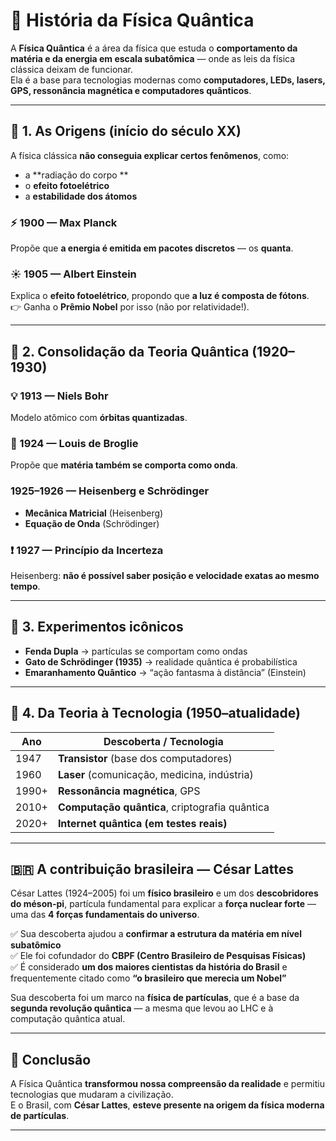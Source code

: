 # 🧠 História da Física Quântica

A **Física Quântica** é a área da física que estuda o **comportamento da matéria e da energia em escala subatômica** — onde as leis da física clássica deixam de funcionar.  
Ela é a base para tecnologias modernas como **computadores, LEDs, lasers, GPS, ressonância magnética e computadores quânticos**.

---

## 📜 1. As Origens (início do século XX)

A física clássica **não conseguia explicar certos fenômenos**, como:
- a **radiação do corpo **
- o **efeito fotoelétrico**
- a **estabilidade dos átomos**

### ⚡ 1900 — Max Planck
Propõe que **a energia é emitida em pacotes discretos** — os **quanta**.

### ☀️ 1905 — Albert Einstein
Explica o **efeito fotoelétrico**, propondo que **a luz é composta de fótons**.  
👉 Ganha o **Prêmio Nobel** por isso (não por relatividade!).

---

## 🔬 2. Consolidação da Teoria Quântica (1920–1930)

### 💡 1913 — Niels Bohr
Modelo atômico com **órbitas quantizadas**.

### 🌊 1924 — Louis de Broglie
Propõe que **matéria também se comporta como onda**.

### 1925–1926 — Heisenberg e Schrödinger
- **Mecânica Matricial** (Heisenberg)
- **Equação de Onda** (Schrödinger)

### ❗ 1927 — Princípio da Incerteza
Heisenberg: **não é possível saber posição e velocidade exatas ao mesmo tempo**.

---

## 🧩 3. Experimentos icônicos

- **Fenda Dupla** → partículas se comportam como ondas  
- **Gato de Schrödinger (1935)** → realidade quântica é probabilística  
- **Emaranhamento Quântico** → “ação fantasma à distância” (Einstein)

---

## 🚀 4. Da Teoria à Tecnologia (1950–atualidade)

| Ano | Descoberta / Tecnologia |
|------|--------------------------|
| 1947 | **Transistor** (base dos computadores) |
| 1960 | **Laser** (comunicação, medicina, indústria) |
| 1990+ | **Ressonância magnética**, GPS |
| 2010+ | **Computação quântica**, criptografia quântica |
| 2020+ | **Internet quântica (em testes reais)** |

---

## 🇧🇷 A contribuição brasileira — César Lattes

César Lattes (1924–2005) foi um **físico brasileiro** e um dos **descobridores do méson-pi**, partícula fundamental para explicar a **força nuclear forte** — uma das **4 forças fundamentais do universo**.

✅ Sua descoberta ajudou a **confirmar a estrutura da matéria em nível subatômico**  
✅ Ele foi cofundador do **CBPF (Centro Brasileiro de Pesquisas Físicas)**  
✅ É considerado **um dos maiores cientistas da história do Brasil** e frequentemente citado como **“o brasileiro que merecia um Nobel”**

Sua descoberta foi um marco na **física de partículas**, que é a base da **segunda revolução quântica** — a mesma que levou ao LHC e à computação quântica atual.

---

## 🌌 Conclusão

A Física Quântica **transformou nossa compreensão da realidade** e permitiu tecnologias que mudaram a civilização.  
E o Brasil, com **César Lattes**, **esteve presente na origem da física moderna de partículas**.

---
